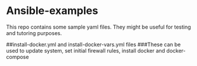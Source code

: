 # Ansible-examples

This repo contains some sample yaml files. They might be useful for testing and tutoring purposes.

##install-docker.yml and install-docker-vars.yml files
###These can be used to update system, set initial firewall rules, install docker and docker-compose
